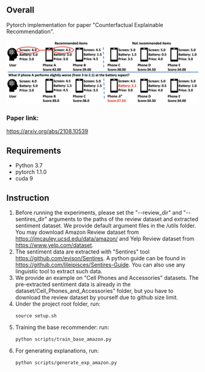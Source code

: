## Overall
Pytorch implementation for paper 
"Counterfactual Explainable Recommendation".

![](pic/overview.png)
### Paper link: 
https://arxiv.org/abs/2108.10539

## Requirements
- Python 3.7
- pytorch 1.1.0
- cuda 9

## Instruction
1. Before running the experiments, please set the "--review_dir" and "--sentires_dir" arguments to the paths of the review dataset and extracted sentiment dataset. We provide default argument files in the /utils folder.\
You may download Amazon Review dataset from https://jmcauley.ucsd.edu/data/amazon/ and Yelp Review dataset from https://www.yelp.com/dataset.
2. The sentiment data are extracted with "Sentires" tool https://github.com/evison/Sentires. A python guide can be found in https://github.com/lileipisces/Sentires-Guide. You can also use any linguistic tool to extract such data. 
3. We provide an example on "Cell Phones and Accessories" datasets. The pre-extracted sentiment data is already in the dataset/Cell_Phones_and_Accessories" folder, but you have to download the review dataset by yourself due to github size limit.
4. Under the project root folder, run:
    ```
    source setup.sh
    ```
5. Training the base recommender: run:
    ```
    python scripts/train_base_amazon.py
    ```
6. For generating explanations, run:
    ```
    python scripts/generate_exp_amazon.py
    ```
